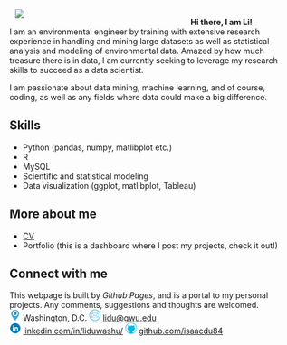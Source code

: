 <img align="left" HSPACE="10" src="images/IMG_1802.JPG" width="300"> 

**Hi there, I am Li!**<br />
I am an environmental engineer by training with extensive research experience in handling and mining large datasets as well as statistical analysis and modeling of environmental data. Amazed by how much treasure there is in data, I am currently seeking to leverage my research skills to succeed as a data scientist.

I am passionate about data mining, machine learning, and of course, coding, as well as any fields where data could make a big difference.


## Skills
- Python (pandas, numpy, matlibplot etc.) 
- R
- MySQL
- Scientific and statistical modeling
- Data visualization (ggplot, matlibplot, Tableau)

## More about me
- [CV](https://isaacdu84.github.io/CV_LIDU/)
- Portfolio (this is a dashboard where I post my projects, check it out!)

## Connect with me
This webpage is built by *Github Pages*, and is a portal to my personal projects. Any comments, suggestions and thoughts are welcomed.<br />
<img src="images/location.png" width="20"> Washington, D.C. 
<img src="images/email.png" width="20"> lidu@gwu.edu  
<img src="images/linkedin.png" width="20"> [linkedin.com/in/liduwashu/](https://www.linkedin.com/in/liduwashu/)
<img src="images/github.png" width="20"> [github.com/isaacdu84](https://github.com/isaacdu84)

